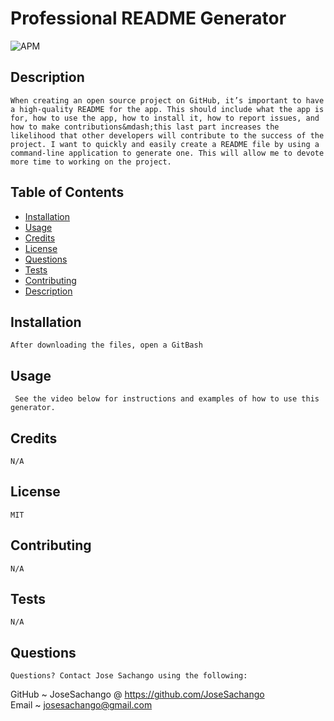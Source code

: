  # Professional README Generator  
![APM](https://img.shields.io/apm/l/pack)

## Description
    When creating an open source project on GitHub, it’s important to have a high-quality README for the app. This should include what the app is for, how to use the app, how to install it, how to report issues, and how to make contributions&mdash;this last part increases the likelihood that other developers will contribute to the success of the project. I want to quickly and easily create a README file by using a command-line application to generate one. This will allow me to devote more time to working on the project.

## Table of Contents
    
* [Installation](#installation)
* [Usage](#usage)
* [Credits](#credits)
* [License](#license)
* [Questions](#questions)
* [Tests](#tests)
* [Contributing](#contributing)
* [Description](#description)

            

## Installation
    After downloading the files, open a GitBash

## Usage
     See the video below for instructions and examples of how to use this generator.

## Credits
    N/A

## License
    MIT

## Contributing
    N/A

## Tests
    N/A
## Questions
    Questions? Contact Jose Sachango using the following:
GitHub ~ JoseSachango @ https://github.com/JoseSachango       
Email ~ josesachango@gmail.com

    